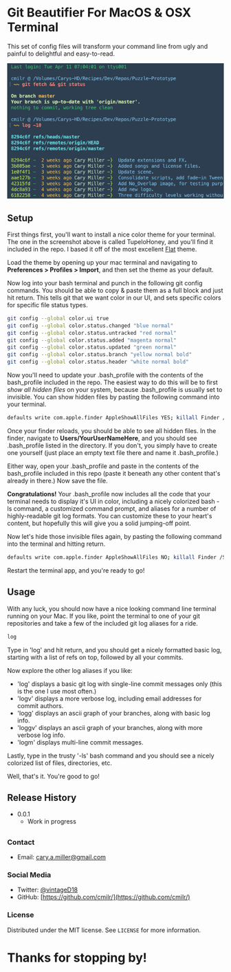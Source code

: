 # Git Beautifier For MacOS & OSX Terminal

This set of config files will transform your command line from ugly and painful to delightful and easy-to-read.

![](screenshot.png)

## Setup
First things first, you'll want to install a nice color theme for your terminal. The one in the screenshot above is called TupeloHoney, and you'll find it included in the repo. I based it off of the most excellent [Flat](https://github.com/ahmetsulek/flat-terminal) theme.

Load the theme by opening up your mac terminal and navigating to **Preferences > Profiles > Import**, and then set the theme as your default.

Now log into your bash terminal and punch in the following git config commands. You should be able to copy & paste them as a full block and just hit return. This tells git that we want color in our UI, and sets specific colors for specific file status types.

```sh
git config --global color.ui true
git config --global color.status.changed "blue normal"
git config --global color.status.untracked "red normal"
git config --global color.status.added "magenta normal"
git config --global color.status.updated "green normal"
git config --global color.status.branch "yellow normal bold"
git config --global color.status.header "white normal bold"
```
Now you'll need to update your .bash_profile with the contents of the bash_profile included in the repo. The easiest way to do this will be to first *show all hidden files* on your system, because .bash_profile is usually set to invisible. You can show hidden files by pasting the following command into your terminal.

```sh
defaults write com.apple.finder AppleShowAllFiles YES; killall Finder /System/Library/CoreServices/Finder.app
```
Once your finder reloads, you should be able to see all hidden files. In the finder, navigate to **Users/YourUserNameHere**, and you should see .bash_profile listed in the directory. If you don't, you simply have to create one yourself (just place an empty text file there and name it .bash_profile.)

Either way, open your .bash_profile and paste in the contents of the bash_profile included in this repo (paste it beneath any other content that's already in there.) Now save the file.

**Congratulations!** Your .bash_profile now includes all the code that your terminal needs to display it's UI in color, including a nicely colorized bash -ls command, a customized command prompt, and aliases for a number of highly-readable git log formats. You can customize these to your heart's content, but hopefully this will give you a solid jumping-off point.

Now let's hide those invisible files again, by pasting the following command into the terminal and hitting return.

```sh
defaults write com.apple.finder AppleShowAllFiles NO; killall Finder /System/Library/CoreServices/Finder.app
```
Restart the terminal app, and you're ready to go!

## Usage

With any luck, you should now have a nice looking command line terminal running on your Mac. If you like, point the terminal to one of your git repositories and take a few of the included git log aliases for a ride.

```sh
log
```
Type in 'log' and hit return, and you should get a nicely formatted basic log, starting with a list of refs on top, followed by all your commits.

Now explore the other log aliases if you like:
- 'log' displays a basic git log with single-line commit messages only (this is the one I use most often.)
- 'logv' displays a more verbose log, including email addresses for commit authors. 
- 'logg' displays an ascii graph of your branches, along with basic log info.
- 'loggv' displays an ascii graph of your branches, along with more verbose log info.
- 'logm' displays multi-line commit messages.

Lastly, type in the trusty '-ls' bash command and you should see a nicely colorized list of files, directories, etc.

Well, that's it. You're good to go!

## Release History

* 0.0.1
    * Work in progress

##

### Contact
- Email: cary.a.miller@gmail.com

### Social Media
- Twitter: [@vintageD18](https://twitter.com/vintageD18)
- GitHub: [https://github.com/cmilr/](https://github.com/cmilr/)

### License
Distributed under the MIT license. See ``LICENSE`` for more information.

# Thanks for stopping by!